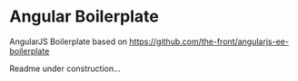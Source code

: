 # Angular Boilerplate
AngularJS Boilerplate based on https://github.com/the-front/angularjs-ee-boilerplate

Readme under construction...
